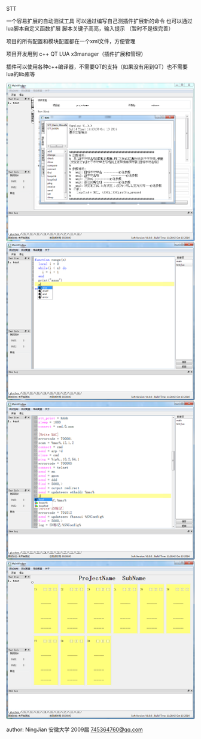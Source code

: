 STT

一个容易扩展的自动测试工具
可以通过编写自己测插件扩展新的命令
也可以通过lua脚本自定义函数扩展
脚本关键子高亮，输入提示 （暂时不是很完善）

项目的所有配置和模块配置都在一个xml文件，方便管理



项目开发用到  c++
  QT  LUA   x3manager（插件扩展和管理）
  
插件可以使用各种c++编译器，不需要QT的支持（如果没有用到QT）也不需要lua的lib库等

![](https://github.com/freegodly/STT/blob/master/help.png)
![](https://github.com/freegodly/STT/blob/master/lua.png)
![](https://github.com/freegodly/STT/blob/master/script.png)
![](https://github.com/freegodly/STT/blob/master/ui.png)



author: NingJian
安徽大学 2009届
745364760@qq.com
